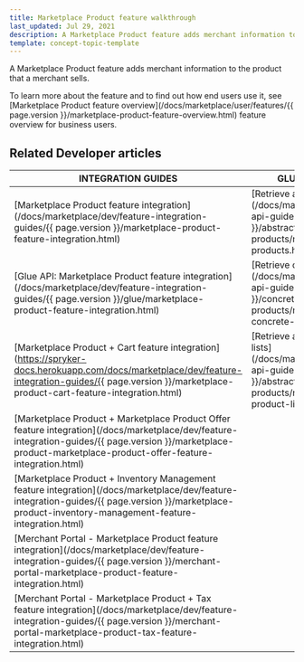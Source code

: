 ```yaml
---
title: Marketplace Product feature walkthrough
last_updated: Jul 29, 2021
description: A Marketplace Product feature adds merchant information to the product that a merchant sells. 
template: concept-topic-template
---
```


A Marketplace Product feature adds merchant information to the product that a merchant sells. 

To learn more about the feature and to find out how end users use it, see [Marketplace Product feature overview](/docs/marketplace/user/features/{{ page.version }}/marketplace-product-feature-overview.html) feature overview for business users.

## Related Developer articles

| INTEGRATION GUIDES| GLUE API GUIDES  | DATA IMPORT   |
| -------------- | ----------------- | ------------------ |
| [Marketplace Product feature integration](/docs/marketplace/dev/feature-integration-guides/{{ page.version }}/marketplace-product-feature-integration.html) | [Retrieve abstract products](/docs/marketplace/dev/glue-api-guides/{{ page.version }}/abstract-products/retrieving-abstract-products.html) | [File details: merchant_product.csv](/docs/marketplace/dev/data-import/{{ page.version }}/file-details-merchant-product-csv.html) |
| [Glue API: Marketplace Product feature integration](/docs/marketplace/dev/feature-integration-guides/{{ page.version }}/glue/marketplace-product-feature-integration.html) | [Retrieve concrete products](/docs/marketplace/dev/glue-api-guides/{{ page.version }}/concrete-products/retrieving-concrete-products.html) |                                                              |
| [Marketplace Product + Cart feature integration](https://spryker-docs.herokuapp.com/docs/marketplace/dev/feature-integration-guides/{{ page.version }}/marketplace-product-cart-feature-integration.html) | [Retrieve abstract product lists](/docs/marketplace/dev/glue-api-guides/{{ page.version }}/abstract-products/retrieving-abstract-product-lists.html) |                                                              |
| [Marketplace Product + Marketplace Product Offer feature integration](/docs/marketplace/dev/feature-integration-guides/{{ page.version }}/marketplace-product-marketplace-product-offer-feature-integration.html) |                                                              |                                                              |
| [Marketplace Product + Inventory Management feature integration](/docs/marketplace/dev/feature-integration-guides/{{ page.version }}/marketplace-product-inventory-management-feature-integration.html) |                                                              |                                                              |
| [Merchant Portal - Marketplace Product feature integration](/docs/marketplace/dev/feature-integration-guides/{{ page.version }}/merchant-portal-marketplace-product-feature-integration.html) |                                                              |                                                              |
| [Merchant Portal - Marketplace Product + Tax feature integration](/docs/marketplace/dev/feature-integration-guides/{{ page.version }}/merchant-portal-marketplace-product-tax-feature-integration.html) |                                                              |                                                              |
